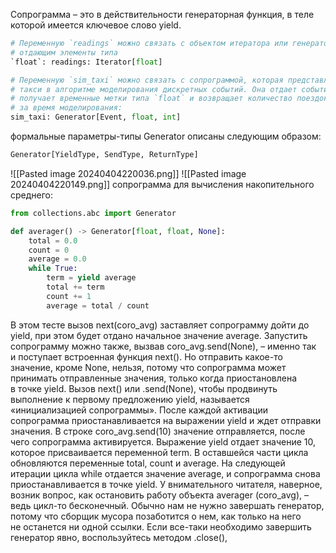 Сопрограмма – это в действительности генераторная функция, в теле которой имеется ключевое слово yield.

```python
# Переменную `readings` можно связать с объектом итератора или генератора, 
# отдающим элементы типа 
`float`: readings: Iterator[float]

# Переменную `sim_taxi` можно связать с сопрограммой, которая представляет 
# такси в алгоритме моделирования дискретных событий. Она отдает события, 
# получает временные метки типа `float` и возвращает количество поездок 
# за время моделирования: 
sim_taxi: Generator[Event, float, int]
```

формальные параметры-типы Generator описаны следующим образом: 
```python
Generator[YieldType, SendType, ReturnType]
```
![[Pasted image 20240404220036.png]]
![[Pasted image 20240404220149.png]]
сопрограмма для вычисления накопительного среднего:
```python
from collections.abc import Generator 

def averager() -> Generator[float, float, None]: 
	total = 0.0 
	count = 0 
	average = 0.0 
	while True: 
		term = yield average 
		total += term 
		count += 1 
		average = total / count
```
В этом тесте вызов next(coro_avg) заставляет сопрограмму дойти до yield, при этом будет отдано начальное значение average. Запустить сопрограмму можно также, вызвав coro_avg.send(None), – именно так и поступает встроенная функция next(). Но отправить какое-то значение, кроме None, нельзя, потому что сопрограмма может принимать отправленные значения, только когда приостановлена в точке yield. Вызов next() или .send(None), чтобы продвинуть выполнение к первому предложению yield, называется «инициализацией сопрограммы».
После каждой активации сопрограмма приостанавливается на выражении yield и ждет отправки значения. В строке coro_avg.send(10) значение отправляется, после чего сопрограмма активируется. Выражение yield отдает значение 10, которое присваивается переменной term. В оставшейся части цикла обновляются переменные total, count и average. На следующей итерации цикла while отдается значение average, и сопрограмма снова приостанавливается в точке yield. У внимательного читателя, наверное, возник вопрос, как остановить работу объекта averager (coro_avg), – ведь цикл-то бесконечный. Обычно нам не нужно завершать генератор, потому что сборщик мусора позаботится о нем, как только на него не останется ни одной ссылки. Если все-таки необходимо завершить генератор явно, воспользуйтесь методом .close(),
